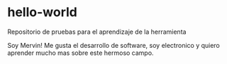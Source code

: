 # hello-world
Repositorio de pruebas para el aprendizaje de la herramienta

Soy Mervin!
Me gusta el desarrollo de software, soy electronico y quiero aprender mucho mas sobre este hermoso campo.
